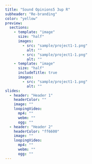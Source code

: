 ```yaml
---
title: "Sound Opinions5 3up R"
subheader: "Re-branding"
color: "yellow"
preview:
  sections:
    - template: "image"
      size: "half"
      images:
        - src: "sample/project1-1.png"
          alt: ""
        - src: "sample/project1-1.png"
          alt: ""
    - template: "image"
      size: "half"
      includeTitle: true
      images:
        - src: "sample/project1-1.png"
          alt: ""
slides:
  - header: "Header 1"
    headerColor: ""
    image: ""
    loopingVideo:
      mp4: ""
      webm: ""
      ogg: ""
  - header: "Header 2"
    headerColor: "ff6600"
    image: ""
    loopingVideo:
      mp4: ""
      webm: ""
      ogg: ""
---
```


